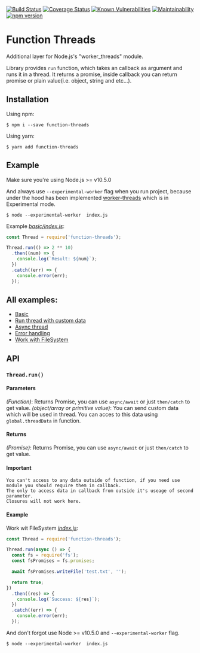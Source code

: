 [![Build Status](https://travis-ci.org/nairihar/function-threads.svg?branch=master)](https://travis-ci.org/nairihar/function-threads)
[![Coverage Status](https://coveralls.io/repos/github/nairihar/function-threads/badge.svg?branch=master)](https://coveralls.io/github/nairihar/function-threads?branch=master)
[![Known Vulnerabilities](https://snyk.io/test/github/nairihar/shared/badge.svg?targetFile=package.json)](https://snyk.io/test/github/nairihar/shared?targetFile=package.json)
[![Maintainability](https://api.codeclimate.com/v1/badges/58a6979fd059a021b05e/maintainability)](https://codeclimate.com/github/nairihar/function-threads/maintainability)
[![npm version](https://badge.fury.io/js/function-threads.svg)](https://www.npmjs.com/package/function-threads)

# Function Threads
Additional layer for Node.js's "worker_threads" module.

Library provides `run` function, which takes an callback as argument and runs it in a thread. It returns a promise, inside callback you can return promise or plain value(i.e. object, string and etc...).

## Installation


Using npm:
```shell
$ npm i --save function-threads
```

Using yarn:
```shell
$ yarn add function-threads
```

## Example

Make sure you're using Node.js >= v10.5.0

And always use `--experimental-worker` flag when you run project, because under the hood has been implemented [worker-threads](https://nodejs.org/api/worker_threads.html) which is in Experimental mode.
```shall
$ node --experimental-worker  index.js
```

Example [_basic/index.js_](https://github.com/nairihar/function-threads/blob/master/examples/basic/index.js):

```javascript
const Thread = require('function-threads');

Thread.run(() => 2 ** 10)
  .then((num) => {
    console.log(`Result: ${num}`);
  })
  .catch((err) => {
    console.error(err);
  });
```

## All examples:
- [Basic](https://github.com/nairihar/function-threads/tree/master/examples/basic)
- [Run thread with custom data](https://github.com/nairihar/function-threads/blob/master/examples/run_thread_with_custom_data/index.js)
- [Async thread](https://github.com/nairihar/function-threads/blob/master/examples/async_thread/index.js)
- [Error handling](https://github.com/nairihar/function-threads/blob/master/examples/error_handling/index.js)
- [Work with FileSystem](https://github.com/nairihar/function-threads/blob/master/examples/work_with_file_system/index.js)

## API

### `Thread.run()`

#### Parameters
*(Function)*: Returns Promise, you can use `async/await` or just `then/catch` to get value.
*(object/array or primitive value)*: You can send custom data which will be used in thread. You can acces to this data using `global.threadData` in function.

#### Returns
*(Promise)*: Returns Promise, you can use `async/await` or just `then/catch` to get value.

#### Important
```
You can't access to any data outside of function, if you need use module you should require them in callback.
The only to access data in callback from outside it's useage of second parameter.
Closures will not work here.
```

#### Example
Work wit FileSystem [_index.js_](https://github.com/nairihar/function-threads/blob/master/examples/work_with_file_system/index.js):
```javascript
const Thread = require('function-threads');

Thread.run(async () => {
  const fs = require('fs');
  const fsPromises = fs.promises;

  await fsPromises.writeFile('test.txt', '');

  return true;
})
  .then((res) => {
    console.log(`Success: ${res}`);
  })
  .catch((err) => {
    console.error(err);
  });

```

And don't forgot use Node >= v10.5.0 and `--experimental-worker` flag. 

```shell
$ node --experimental-worker  index.js
```
